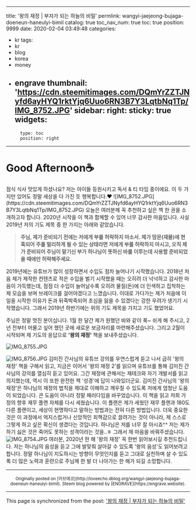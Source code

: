 
---
title: '왕의 재정 | 부자가 되는 하늘의 비밀'
permlink: wangyi-jaejeong-bujaga-doeneun-haneulyi-bimil
catalog: true
toc_nav_num: true
toc: true
position: 9999
date: 2020-02-04 03:49:48
categories:
- kr
tags:
- kr
- blog
- korea
- money
- engrave
thumbnail: 'https://cdn.steemitimages.com/DQmYrZZTJNyfd6ayHYQ1rktYjq6Uuo6RN3B7Y3LqtbNq1Tp/IMG_8752.JPG'
sidebar:
    right:
        sticky: true
widgets:
    -
        type: toc
        position: right
---


# Good  Afternoon☕️
</b>
점식 식사 맛있게 하셨나요? 저는 아이들 등원시키고 독서  & 티 타임 중이에요. 이 두 가지만 있어도 정말 세상을 다 가진 듯 행복합니다.❤️
</b>
![IMG_8752.JPG](https://cdn.steemitimages.com/DQmYrZZTJNyfd6ayHYQ1rktYjq6Uuo6RN3B7Y3LqtbNq1Tp/IMG_8752.JPG)
</b>
</b>
오늘은 여러분께 꼭 추천하고 싶은 책 한 권을 소개하고자 합니다. 2020년 시작을 이 책과 함께할 수 있어 너무 감사한 마음입니다. 사실 2019년 저의 기도 제목 중 한 가지는 아래와 같았습니다.

>**주님, 제가 준비되기 전에는 저에게 부를 허락하지 마소서. 제가 맘몬(재물)에 현혹되어 주를 멀리하게 될 수 있는 상태라면 저에게 부를 허락하지 마시고, 오직 제가 준비되어 주님이 맡기신 부가 하나님이 뜻하신 바를 이루는데 사용할 준비되었을 때에만 허락해주세요.**

</b>
2019년에는 유튜브가 많이 성장하면서 수입도 점차 늘어나기 시작했습니다. 2018년 처음 제가 제작한 컨텐츠로 적은 수입을 벌기 시작했을 때는 오히려 더 넉넉하고 감사한 마음이 가득했는데, 점점 더 수입이 늘어날수록 오히려 물질(돈)에 더 인색하고 집착하는 제 모습을 보며 브레이크를 걸어야겠다고 느꼈습니다. 이대로 가다가는 제가 처음에 이 일을 시작한 이유가 돈과 뒤죽박죽되어 초심을 잃을 수 있겠다는 강한 우려가 생기기 시작했습니다. 그래서 2019년 하반기에는 위의 기도 제목을 가지고 기도 했었어요.

주님은 정말 멋진 분이십니다. 1월 한 달간 제가 원했던 바와 같이 푹~ 쉬게 해 주시고, 2년 전부터 머물고 싶어 했던 곳에 새로운 보금자리를 마련해주셨습니다. 그리고 2월이 시작되며 제 기도의 응답으로 **'왕의 재정'** 책을 보내주셨습니다. 

![IMG_8755.JPG](https://cdn.steemitimages.com/DQmSnQgDSd2cjVzRNAmT9xQuaPwDpYC6PaEaqExLL4P3qTT/IMG_8755.JPG)

![IMG_8756.JPG](https://cdn.steemitimages.com/DQmUM8iiZrh66PkjbDMTtxSBLE3CZkzb8X2zVttPf8WgW4y/IMG_8756.JPG)
</b>
김미진 간사님의 유튜브 강의를 우연스럽게 듣고 나서 급히 '왕의 재정' 책을 구해서 읽고, 지금은 이어서 '왕의 재정 2'를 읽으며 유튜브를 통해 김미진 간사님의 강의를 열심히 듣고 있어요. 
</b>
그간 재정에 관해서는 재테크와 자기 개발서를 읽고 의지했는데, 역시 이 또한 완전한 책 '성경'에 답이 나와있더군요. 김미진 간사님의 '왕의 재정'은 하나님의 재정의 법칙을 제대로 이해하고 깨우칠 수 있도록 저에게 엄청난 도움이 되었습니다. 큰 도움이 아니라 정말 패러다임을 바꾸었습니다. 이 책을 읽고 저희 가정의 향후 재무 플랜 자체를 다시 세웠습니다. 이 플랜은 제가 세웠던 재무 플랜과 180도 다른 플랜이고, 세상이 현명하다고 말하는 방법과는 전혀 다른 방법입니다. 
</b>
더욱 중요한 것은 이 과정에서 억지스럽거나 신앙적인 죄책감으로 끌려가는 것이 아니라, 제 스스로 그렇게 하고 싶은 확신이 생겼다는 것입니다. 하나님은 저를 너무 잘 아시죠^^ 저는 제가 하기 싫은 것은 죽어도 못하는 성격이라는 것을..ㅎ 그래서 제 마음을 바꿔주셨습니다.
</b>
</b>
![IMG_8754.JPG](https://cdn.steemitimages.com/DQmczGpAmAa8cYonHbwDS2CkgqXWnt8PcCe6aGYRoAhpNiX/IMG_8754.JPG)
</b>
여러분, 2020년 한 해 '왕의 재정' 꼭 한번 읽어보시길 추천드립니다. 저는 하나님의 음성을 듣고 그에 발맞춰 살아갈 수 있도록 '왕의 음성'도 읽어보려고 합니다. 정말 하나님이 지도하시는 방향이 무엇인지를 듣고 그대로 실천하며 살 수 있도록 더 많은 노력과 훈련으로 주님께 한 발 더 나아가는 한 해가 되길 소망합니다.



***
<center><sup>Originally posted on [러브에코](http://loveecho.dblog.org/wangyi-jaejeong-bujaga-doeneun-haneulyi-bimil). Steem blog powered by [ENGRAVE](https://engrave.website).</sup></center>

- - -

This page is synchronized from the post: ['왕의 재정 | 부자가 되는 하늘의 비밀'](https://steemit.com/@loveecho/wangyi-jaejeong-bujaga-doeneun-haneulyi-bimil)
